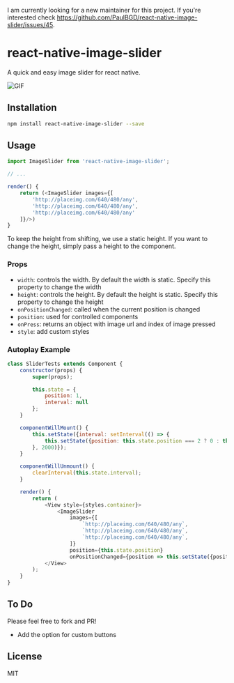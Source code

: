 I am currently looking for a new maintainer for this project. If you're interested check https://github.com/PaulBGD/react-native-image-slider/issues/45.

# react-native-image-slider
A quick and easy image slider for react native.

![GIF](final.gif)

## Installation

```bash
npm install react-native-image-slider --save
```

## Usage

```javascript
import ImageSlider from 'react-native-image-slider';

// ...

render() {
    return (<ImageSlider images={[
        'http://placeimg.com/640/480/any',
        'http://placeimg.com/640/480/any',
        'http://placeimg.com/640/480/any'
    ]}/>)
}
```

To keep the height from shifting, we use a static height.
If you want to change the height, simply pass a height to the component.

### Props

* `width`: controls the width. By default the width is static. Specify this property to change the width
* `height`: controls the height. By default the height is static. Specify this property to change the height
* `onPositionChanged`: called when the current position is changed
* `position`: used for controlled components
* `onPress`: returns an object with image url and index of image pressed
* `style`: add custom styles

### Autoplay Example

```javascript
class SliderTests extends Component {
    constructor(props) {
        super(props);

        this.state = {
            position: 1,
            interval: null
        };
    }

    componentWillMount() {
        this.setState({interval: setInterval(() => {
            this.setState({position: this.state.position === 2 ? 0 : this.state.position + 1});
        }, 2000)});
    }

    componentWillUnmount() {
        clearInterval(this.state.interval);
    }

    render() {
        return (
            <View style={styles.container}>
                <ImageSlider
                    images={[
                        `http://placeimg.com/640/480/any`,
                        `http://placeimg.com/640/480/any`,
                        `http://placeimg.com/640/480/any`,
                    ]}
                    position={this.state.position}
                    onPositionChanged={position => this.setState({position})}/>
            </View>
        );
    }
}
```

## To Do

Please feel free to fork and PR!

* Add the option for custom buttons

## License

MIT
